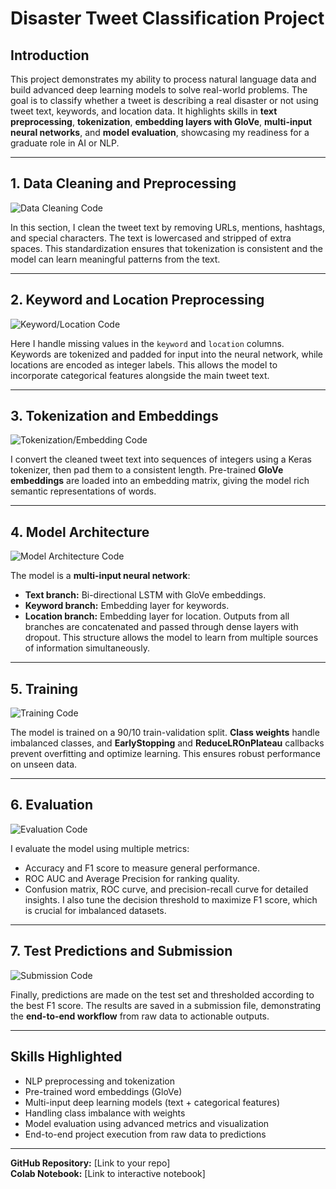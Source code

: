 # Disaster Tweet Classification Project

## Introduction
This project demonstrates my ability to process natural language data and build advanced deep learning models to solve real-world problems. The goal is to classify whether a tweet is describing a real disaster or not using tweet text, keywords, and location data. It highlights skills in **text preprocessing**, **tokenization**, **embedding layers with GloVe**, **multi-input neural networks**, and **model evaluation**, showcasing my readiness for a graduate role in AI or NLP.

---

## 1. Data Cleaning and Preprocessing

![Data Cleaning Code](images/data_cleaning.png)

In this section, I clean the tweet text by removing URLs, mentions, hashtags, and special characters. The text is lowercased and stripped of extra spaces. This standardization ensures that tokenization is consistent and the model can learn meaningful patterns from the text.

---

## 2. Keyword and Location Preprocessing

![Keyword/Location Code](images/keyword_location.png)

Here I handle missing values in the `keyword` and `location` columns. Keywords are tokenized and padded for input into the neural network, while locations are encoded as integer labels. This allows the model to incorporate categorical features alongside the main tweet text.

---

## 3. Tokenization and Embeddings

![Tokenization/Embedding Code](images/tokenization_embedding.png)

I convert the cleaned tweet text into sequences of integers using a Keras tokenizer, then pad them to a consistent length. Pre-trained **GloVe embeddings** are loaded into an embedding matrix, giving the model rich semantic representations of words.

---

## 4. Model Architecture

![Model Architecture Code](images/model_architecture.png)

The model is a **multi-input neural network**:
- **Text branch:** Bi-directional LSTM with GloVe embeddings.
- **Keyword branch:** Embedding layer for keywords.
- **Location branch:** Embedding layer for location.
Outputs from all branches are concatenated and passed through dense layers with dropout. This structure allows the model to learn from multiple sources of information simultaneously.

---

## 5. Training

![Training Code](images/training.png)

The model is trained on a 90/10 train-validation split. **Class weights** handle imbalanced classes, and **EarlyStopping** and **ReduceLROnPlateau** callbacks prevent overfitting and optimize learning. This ensures robust performance on unseen data.

---

## 6. Evaluation

![Evaluation Code](images/evaluation.png)

I evaluate the model using multiple metrics:
- Accuracy and F1 score to measure general performance.
- ROC AUC and Average Precision for ranking quality.
- Confusion matrix, ROC curve, and precision-recall curve for detailed insights.
I also tune the decision threshold to maximize F1 score, which is crucial for imbalanced datasets.

---

## 7. Test Predictions and Submission

![Submission Code](images/submission.png)

Finally, predictions are made on the test set and thresholded according to the best F1 score. The results are saved in a submission file, demonstrating the **end-to-end workflow** from raw data to actionable outputs.

---

## Skills Highlighted
- NLP preprocessing and tokenization
- Pre-trained word embeddings (GloVe)
- Multi-input deep learning models (text + categorical features)
- Handling class imbalance with weights
- Model evaluation using advanced metrics and visualization
- End-to-end project execution from raw data to predictions

---

**GitHub Repository:** [Link to your repo]  
**Colab Notebook:** [Link to interactive notebook]
